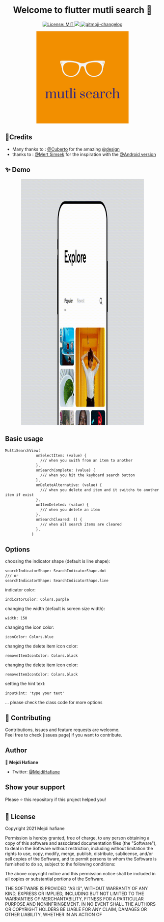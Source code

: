 <h1 align="center">Welcome to flutter mutli search 👋</h1>
<p align="center">
 <a href="https://github.com/kefranabg/readme-md-generator/blob/master/LICENSE">
    <img alt="License: MIT" src="https://img.shields.io/badge/license-MIT-yellow.svg" target="_blank" />
  </a>
  <a href="https://codecov.io/gh/kefranabg/readme-md-generator">
    <img src="https://codecov.io/gh/kefranabg/readme-md-generator/branch/master/graph/badge.svg" />
  </a>
  <a href="https://github.com/frinyvonnick/gitmoji-changelog">
    <img src="https://img.shields.io/badge/changelog-gitmoji-brightgreen.svg" alt="gitmoji-changelog">
  </a>
</p>

<p align="center">
<img src="https://raw.githubusercontent.com/mejdi14/flutter_multi_search/master/images/mutli_search.png" height="300" width="300" >
	</p>
	
## :art:Credits
- Many thanks to : [@Cuberto](https://dribbble.com/shots/3971202-Info-navigation) for the amazing [@design](https://dribbble.com/shots/5922034-Multi-search-by-categories) 
- thanks to : [@Mert Şimşek](https://github.com/iammert) for the inspiration with the [@Android version](https://github.com/iammert/MultiSearchView)

## ✨ Demo
<p align="center">
<img src="https://raw.githubusercontent.com/mejdi14/flutter_multi_search/master/images/multisearch-_1_.gif" height="800" width="400" >
	</p>
	
	
## Basic usage
```
MultiSearchView(
              onSelectItem: (value) {
                /// when you swith from an item to another
              },
              onSearchComplete: (value) {
                /// when you hit the keyboard search button
              },
              onDeleteAlternative: (value) {
                /// when you delete and item and it switchs to another item if exist
              },
              onItemDeleted: (value) {
                /// when you delete an item
              },
              onSearchCleared: () {
                /// when all search items are cleared
              },
            )
```

## Options
choosing the indicator shape (default is line shape):
```
searchIndicatorShape: SearchIndicatorShape.dot
/// or
searchIndicatorShape: SearchIndicatorShape.line
```
indicator color:
```
indicatorColor: Colors.purple
```
changing the width (default is screen size width):
```
width: 150
```
changing the icon color:
```
iconColor: Colors.blue
```
changing the delete item icon color:
```
removeItemIconColor: Colors.black
```
changing the delete item icon color:
```
removeItemIconColor: Colors.black
```
setting the hint text:
```
inputHint: 'type your text'
```
... please check the class code for more options
## 🤝 Contributing

Contributions, issues and feature requests are welcome.<br />
Feel free to check [issues page] if you want to contribute.<br />


## Author

👤 **Mejdi Hafiane**

- Twitter: [@MejdiHafiane](https://twitter.com/mejdi141)

## Show your support

Please ⭐️ this repository if this project helped you!


## 📝 License

Copyright 2021 Mejdi hafiane

Permission is hereby granted, free of charge, to any person obtaining a copy of this software and associated documentation files (the "Software"), to deal in the Software without restriction, including without limitation the rights to use, copy, modify, merge, publish, distribute, sublicense, and/or sell copies of the Software, and to permit persons to whom the Software is furnished to do so, subject to the following conditions:

The above copyright notice and this permission notice shall be included in all copies or substantial portions of the Software.

THE SOFTWARE IS PROVIDED "AS IS", WITHOUT WARRANTY OF ANY KIND, EXPRESS OR IMPLIED, INCLUDING BUT NOT LIMITED TO THE WARRANTIES OF MERCHANTABILITY, FITNESS FOR A PARTICULAR PURPOSE AND NONINFRINGEMENT. IN NO EVENT SHALL THE AUTHORS OR COPYRIGHT HOLDERS BE LIABLE FOR ANY CLAIM, DAMAGES OR OTHER LIABILITY, WHETHER IN AN ACTION OF

